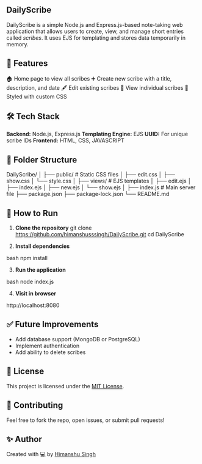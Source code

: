 ## DailyScribe

DailyScribe is a simple Node.js and Express.js-based note-taking web application that allows users to create, view, and manage short entries called *scribes*. It uses EJS for templating and stores data temporarily in memory.



## 🚀 Features

 🏠 Home page to view all scribes
 ➕ Create new scribe with a title, description, and date
 🖋️ Edit existing scribes
 👀 View individual scribes
 🎨 Styled with custom CSS



## 🛠️ Tech Stack

 **Backend:** Node.js, Express.js
 **Templating Engine:** EJS
 **UUID:** For unique scribe IDs
 **Frontend:** HTML, CSS, JAVASCRIPT



## 📁 Folder Structure


DailyScribe/
│
├── public/                # Static CSS files
│   ├── edit.css
│   ├── show.css
│   └── style.css
│
├── views/                # EJS templates
│   ├── edit.ejs
│   ├── index.ejs
│   ├── new.ejs
│   └── show.ejs
│
├── index.js              # Main server file
├── package.json
├── package-lock.json
└── README.md



## 🧪 How to Run

1. **Clone the repository**
git clone https://github.com/himanshusssingh/DailyScribe.git
cd DailyScribe


2. **Install dependencies**

bash
npm install


3. **Run the application**

bash
node index.js


4. **Visit in browser**

http://localhost:8080




## ✅ Future Improvements

- Add database support (MongoDB or PostgreSQL)
- Implement authentication
- Add ability to delete scribes



## 📄 License

This project is licensed under the [MIT License](LICENSE).



## 🙌 Contributing

Feel free to fork the repo, open issues, or submit pull requests!



## ✨ Author

Created with 💻 by [Himanshu Singh](https://github.com/himanshusingh)

